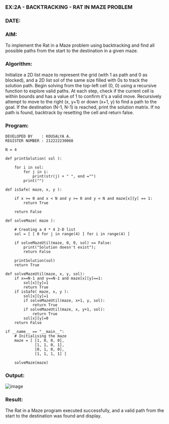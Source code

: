 ### EX:2A - BACKTRACKING - RAT IN MAZE PROBLEM
### DATE:
### AIM:
To implement the Rat in a Maze problem using backtracking and find all possible paths from the start to the destination in a given maze.

### Algorithm:
Initialize a 2D list maze to represent the grid (with 1 as path and 0 as blocked), and a 2D list sol of the same size filled with 0s to track the solution path.
Begin solving from the top-left cell (0, 0) using a recursive function to explore valid paths.
At each step, check if the current cell is within bounds and has a value of 1 to confirm it's a valid move.
Recursively attempt to move to the right (x, y+1) or down (x+1, y) to find a path to the goal.
If the destination (N-1, N-1) is reached, print the solution matrix. If no path is found, backtrack by resetting the cell and return false.
### Program:
```
DEVELOPED BY    : KOUSALYA A.
REGISTER NUMBER : 212222230068

N = 4
 
def printSolution( sol ):
     
    for i in sol:
        for j in i:
            print(str(j) + " ", end ="")
        print("")
 
def isSafe( maze, x, y ):
     
    if x >= 0 and x < N and y >= 0 and y < N and maze[x][y] == 1:
        return True
     
    return False
 
def solveMaze( maze ):
     
    # Creating a 4 * 4 2-D list
    sol = [ [ 0 for j in range(4) ] for i in range(4) ]
     
    if solveMazeUtil(maze, 0, 0, sol) == False:
        print("Solution doesn't exist");
        return False
     
    printSolution(sol)
    return True
     
def solveMazeUtil(maze, x, y, sol):
    if x==N-1 and y==N-1 and maze[x][y]==1:
        sol[x][y]=1
        return True
    if isSafe( maze, x, y ):
        sol[x][y]=1
        if solveMazeUtil(maze, x+1, y, sol):
            return True
        if solveMazeUtil(maze, x, y+1, sol):
            return True
        sol[x][y]=0
    return False

if __name__ == "__main__":
    # Initialising the maze
    maze = [ [1, 0, 0, 0],
             [1, 1, 0, 1],
             [0, 1, 0, 0],
             [1, 1, 1, 1] ]
              
    solveMaze(maze)
```
### Output:
![image](https://github.com/user-attachments/assets/d7739b60-98a6-4e64-8468-ddf18269b82c)

### Result:
The Rat in a Maze program executed successfully, and a valid path from the start to the destination was found and display.
